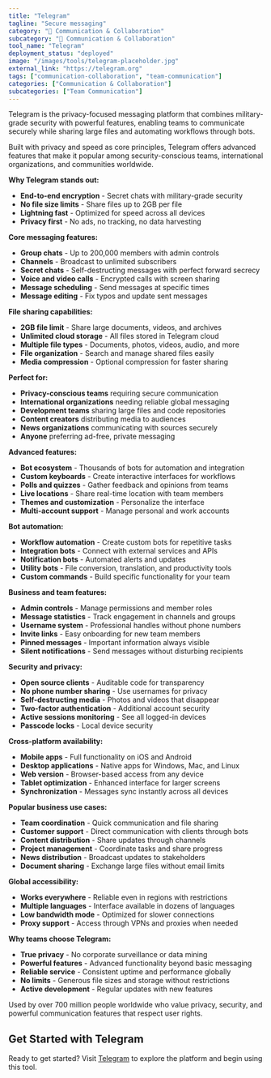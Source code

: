 ```yaml
---
title: "Telegram"
tagline: "Secure messaging"
category: "💬 Communication & Collaboration"
subcategory: "💬 Communication & Collaboration"
tool_name: "Telegram"
deployment_status: "deployed"
image: "/images/tools/telegram-placeholder.jpg"
external_link: "https://telegram.org"
tags: ["communication-collaboration", "team-communication"]
categories: ["Communication & Collaboration"]
subcategories: ["Team Communication"]
---
```

Telegram is the privacy-focused messaging platform that combines military-grade security with powerful features, enabling teams to communicate securely while sharing large files and automating workflows through bots.

Built with privacy and speed as core principles, Telegram offers advanced features that make it popular among security-conscious teams, international organizations, and communities worldwide.

**Why Telegram stands out:**
- **End-to-end encryption** - Secret chats with military-grade security
- **No file size limits** - Share files up to 2GB per file
- **Lightning fast** - Optimized for speed across all devices
- **Privacy first** - No ads, no tracking, no data harvesting

**Core messaging features:**
- **Group chats** - Up to 200,000 members with admin controls
- **Channels** - Broadcast to unlimited subscribers
- **Secret chats** - Self-destructing messages with perfect forward secrecy
- **Voice and video calls** - Encrypted calls with screen sharing
- **Message scheduling** - Send messages at specific times
- **Message editing** - Fix typos and update sent messages

**File sharing capabilities:**
- **2GB file limit** - Share large documents, videos, and archives
- **Unlimited cloud storage** - All files stored in Telegram cloud
- **Multiple file types** - Documents, photos, videos, audio, and more
- **File organization** - Search and manage shared files easily
- **Media compression** - Optional compression for faster sharing

**Perfect for:**
- **Privacy-conscious teams** requiring secure communication
- **International organizations** needing reliable global messaging
- **Development teams** sharing large files and code repositories
- **Content creators** distributing media to audiences
- **News organizations** communicating with sources securely
- **Anyone** preferring ad-free, private messaging

**Advanced features:**
- **Bot ecosystem** - Thousands of bots for automation and integration
- **Custom keyboards** - Create interactive interfaces for workflows
- **Polls and quizzes** - Gather feedback and opinions from teams
- **Live locations** - Share real-time location with team members
- **Themes and customization** - Personalize the interface
- **Multi-account support** - Manage personal and work accounts

**Bot automation:**
- **Workflow automation** - Create custom bots for repetitive tasks
- **Integration bots** - Connect with external services and APIs
- **Notification bots** - Automated alerts and updates
- **Utility bots** - File conversion, translation, and productivity tools
- **Custom commands** - Build specific functionality for your team

**Business and team features:**
- **Admin controls** - Manage permissions and member roles
- **Message statistics** - Track engagement in channels and groups
- **Username system** - Professional handles without phone numbers
- **Invite links** - Easy onboarding for new team members
- **Pinned messages** - Important information always visible
- **Silent notifications** - Send messages without disturbing recipients

**Security and privacy:**
- **Open source clients** - Auditable code for transparency
- **No phone number sharing** - Use usernames for privacy
- **Self-destructing media** - Photos and videos that disappear
- **Two-factor authentication** - Additional account security
- **Active sessions monitoring** - See all logged-in devices
- **Passcode locks** - Local device security

**Cross-platform availability:**
- **Mobile apps** - Full functionality on iOS and Android
- **Desktop applications** - Native apps for Windows, Mac, and Linux
- **Web version** - Browser-based access from any device
- **Tablet optimization** - Enhanced interface for larger screens
- **Synchronization** - Messages sync instantly across all devices

**Popular business use cases:**
- **Team coordination** - Quick communication and file sharing
- **Customer support** - Direct communication with clients through bots
- **Content distribution** - Share updates through channels
- **Project management** - Coordinate tasks and share progress
- **News distribution** - Broadcast updates to stakeholders
- **Document sharing** - Exchange large files without email limits

**Global accessibility:**
- **Works everywhere** - Reliable even in regions with restrictions
- **Multiple languages** - Interface available in dozens of languages
- **Low bandwidth mode** - Optimized for slower connections
- **Proxy support** - Access through VPNs and proxies when needed

**Why teams choose Telegram:**
- **True privacy** - No corporate surveillance or data mining
- **Powerful features** - Advanced functionality beyond basic messaging
- **Reliable service** - Consistent uptime and performance globally
- **No limits** - Generous file sizes and storage without restrictions
- **Active development** - Regular updates with new features

Used by over 700 million people worldwide who value privacy, security, and powerful communication features that respect user rights.

## Get Started with Telegram

Ready to get started? Visit [Telegram](https://telegram.org) to explore the platform and begin using this tool.